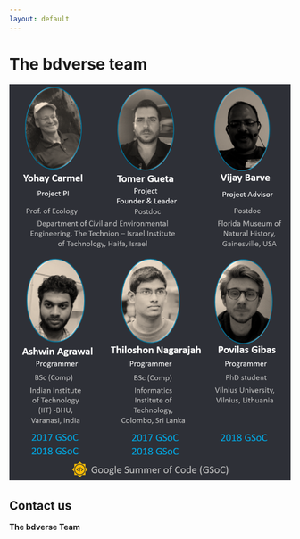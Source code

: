 ```yaml
---
layout: default
---
```


# The bdverse team

![](assets/images/the-team.png)

## Contact us

**The bdverse Team**  



